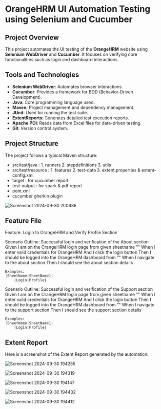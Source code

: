 # OrangeHRM UI Automation Testing using Selenium and Cucumber

## Project Overview
This project automates the UI testing of the **OrangeHRM** website using **Selenium WebDriver** and **Cucumber**. It focuses on verifying core functionalities such as login and dashboard interactions.

## Tools and Technologies
- **Selenium WebDriver**: Automates browser interactions.
- **Cucumber**: Provides a framework for BDD (Behavior-Driven Development).
- **Java**: Core programming language used.
- **Maven**: Project management and dependency management.
- **JUnit**: Used for running the test suite.
- **ExtentReports**: Generates detailed test execution reports.
- **Apache POI**: Reads data from Excel files for data-driven testing.
- **Git**: Version control system.

## Project Structure
The project follows a typical Maven structure:

- src/test/java : 1. runners 2. stepdefinitions 3. utils
- src/test/resource : 1. features 2. test-data 3. extent.properties & extent-config.xml
- target : for cucumber report
- test-output : for spark & pdf report
- pom.xml
- cucumber gherkin plugin

![Screenshot 2024-09-30 200636](https://github.com/user-attachments/assets/af300884-6171-4d2f-8e63-e88c211d22b5)


## Feature File

Feature: Login to OrangeHRM and Verify Profile Section

  Scenario Outline: Successful login and verification of the About section
    Given I am on the OrangeHRM login page from given sheetname "<SheetName>"
    When I enter valid credentials for OrangeHRM
    And I click the login button
    Then I should be logged into the OrangeHRM dashboard from "<SheetName1>"
    When I navigate to the about section
    Then I should see the about section details
    
    Examples:
    |SheetName|SheetName1|
		|Login|Profile|
		
  Scenario Outline: Successful login and verification of the Support section
    Given I am on the OrangeHRM login page from given sheetname "<SheetName>"
    When I enter valid credentials for OrangeHRM
    And I click the login button
    Then I should be logged into the OrangeHRM dashboard from "<SheetName1>"
    When I navigate to the support section
    Then I should see the support section details
    
  	Examples:
    |SheetName|SheetName1|
		|Login|Profile|

## Extent Report

Here is a screenshot of the Extent Report generated by the automation:

![Screenshot 2024-09-30 194255](https://github.com/user-attachments/assets/af301c61-d71a-48e2-b607-9e27ee27a274)

![Screenshot 2024-09-30 194319](https://github.com/user-attachments/assets/9c244add-3372-4b8d-a5ee-5369cf084dab)

![Screenshot 2024-09-30 194147](https://github.com/user-attachments/assets/e59266db-66f0-48e6-8e20-39f760d04afa)

![Screenshot 2024-09-30 194432](https://github.com/user-attachments/assets/cbd776a4-a809-472d-8bc4-6a4530864fc6)

![Screenshot 2024-09-30 194412](https://github.com/user-attachments/assets/6603e65b-d0d2-4273-be2e-5a398b4e435b)




